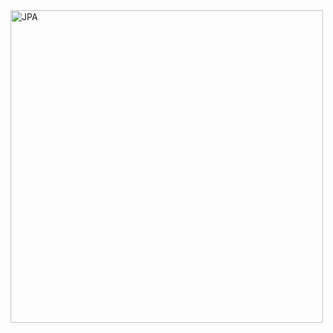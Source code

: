 <img src="https://labs.bluesoft.com.br/wp-content/uploads/2017/03/JPAHibernate.jpg" height="500px" width="auto" alt="JPA">
